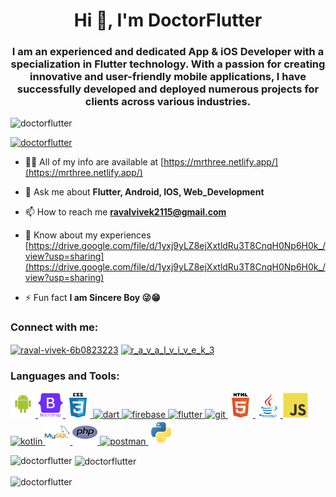 <h1 align="center">Hi 👋, I'm DoctorFlutter</h1>
<h3 align="center">I am an experienced and dedicated App & iOS Developer with a specialization in Flutter technology. With a passion for creating innovative and user-friendly mobile applications, I have successfully developed and deployed numerous projects for clients across various industries.</h3>

<p align="left"> <img src="https://komarev.com/ghpvc/?username=doctorflutter&label=Profile%20views&color=0e75b6&style=flat" alt="doctorflutter" /> </p>

<p align="left"> <a href="https://github.com/ryo-ma/github-profile-trophy"><img src="https://github-profile-trophy.vercel.app/?username=doctorflutter" alt="doctorflutter" /></a> </p>

- 👨‍💻 All of my info are available at [https://mrthree.netlify.app/](https://mrthree.netlify.app/)

- 💬 Ask me about **Flutter, Android, IOS, Web_Development**

- 📫 How to reach me **ravalvivek2115@gmail.com**

- 📄 Know about my experiences [https://drive.google.com/file/d/1yxj9yLZ8ejXxtldRu3T8CnqH0Np6H0k_/view?usp=sharing](https://drive.google.com/file/d/1yxj9yLZ8ejXxtldRu3T8CnqH0Np6H0k_/view?usp=sharing)

- ⚡ Fun fact **I am Sincere Boy 😜😁**

<h3 align="left">Connect with me:</h3>
<p align="left">
<a href="https://linkedin.com/in/raval-vivek-6b0823223" target="blank"><img align="center" src="https://raw.githubusercontent.com/rahuldkjain/github-profile-readme-generator/master/src/images/icons/Social/linked-in-alt.svg" alt="raval-vivek-6b0823223" height="30" width="40" /></a>
<a href="https://instagram.com/r_a_v_a_l_v_i_v_e_k_3" target="blank"><img align="center" src="https://raw.githubusercontent.com/rahuldkjain/github-profile-readme-generator/master/src/images/icons/Social/instagram.svg" alt="r_a_v_a_l_v_i_v_e_k_3" height="30" width="40" /></a>
</p>

<h3 align="left">Languages and Tools:</h3>
<p align="left"> <a href="https://developer.android.com" target="_blank" rel="noreferrer"> <img src="https://raw.githubusercontent.com/devicons/devicon/master/icons/android/android-original-wordmark.svg" alt="android" width="40" height="40"/> </a> <a href="https://getbootstrap.com" target="_blank" rel="noreferrer"> <img src="https://raw.githubusercontent.com/devicons/devicon/master/icons/bootstrap/bootstrap-plain-wordmark.svg" alt="bootstrap" width="40" height="40"/> </a> <a href="https://www.w3schools.com/css/" target="_blank" rel="noreferrer"> <img src="https://raw.githubusercontent.com/devicons/devicon/master/icons/css3/css3-original-wordmark.svg" alt="css3" width="40" height="40"/> </a> <a href="https://dart.dev" target="_blank" rel="noreferrer"> <img src="https://www.vectorlogo.zone/logos/dartlang/dartlang-icon.svg" alt="dart" width="40" height="40"/> </a> <a href="https://firebase.google.com/" target="_blank" rel="noreferrer"> <img src="https://www.vectorlogo.zone/logos/firebase/firebase-icon.svg" alt="firebase" width="40" height="40"/> </a> <a href="https://flutter.dev" target="_blank" rel="noreferrer"> <img src="https://www.vectorlogo.zone/logos/flutterio/flutterio-icon.svg" alt="flutter" width="40" height="40"/> </a> <a href="https://git-scm.com/" target="_blank" rel="noreferrer"> <img src="https://www.vectorlogo.zone/logos/git-scm/git-scm-icon.svg" alt="git" width="40" height="40"/> </a> <a href="https://www.w3.org/html/" target="_blank" rel="noreferrer"> <img src="https://raw.githubusercontent.com/devicons/devicon/master/icons/html5/html5-original-wordmark.svg" alt="html5" width="40" height="40"/> </a> <a href="https://www.java.com" target="_blank" rel="noreferrer"> <img src="https://raw.githubusercontent.com/devicons/devicon/master/icons/java/java-original.svg" alt="java" width="40" height="40"/> </a> <a href="https://developer.mozilla.org/en-US/docs/Web/JavaScript" target="_blank" rel="noreferrer"> <img src="https://raw.githubusercontent.com/devicons/devicon/master/icons/javascript/javascript-original.svg" alt="javascript" width="40" height="40"/> </a> <a href="https://kotlinlang.org" target="_blank" rel="noreferrer"> <img src="https://www.vectorlogo.zone/logos/kotlinlang/kotlinlang-icon.svg" alt="kotlin" width="40" height="40"/> </a> <a href="https://www.mysql.com/" target="_blank" rel="noreferrer"> <img src="https://raw.githubusercontent.com/devicons/devicon/master/icons/mysql/mysql-original-wordmark.svg" alt="mysql" width="40" height="40"/> </a> <a href="https://www.php.net" target="_blank" rel="noreferrer"> <img src="https://raw.githubusercontent.com/devicons/devicon/master/icons/php/php-original.svg" alt="php" width="40" height="40"/> </a> <a href="https://postman.com" target="_blank" rel="noreferrer"> <img src="https://www.vectorlogo.zone/logos/getpostman/getpostman-icon.svg" alt="postman" width="40" height="40"/> </a> <a href="https://www.python.org" target="_blank" rel="noreferrer"> <img src="https://raw.githubusercontent.com/devicons/devicon/master/icons/python/python-original.svg" alt="python" width="40" height="40"/> </a> </p>

<p><img align="left" src="https://github-readme-stats.vercel.app/api/top-langs?username=doctorflutter&show_icons=true&locale=en&layout=compact" alt="doctorflutter" /></p>

<p>&nbsp;<img align="center" src="https://github-readme-stats.vercel.app/api?username=doctorflutter&show_icons=true&locale=en" alt="doctorflutter" /></p>

<p><img align="center" src="https://github-readme-streak-stats.herokuapp.com/?user=doctorflutter&" alt="doctorflutter" /></p>
